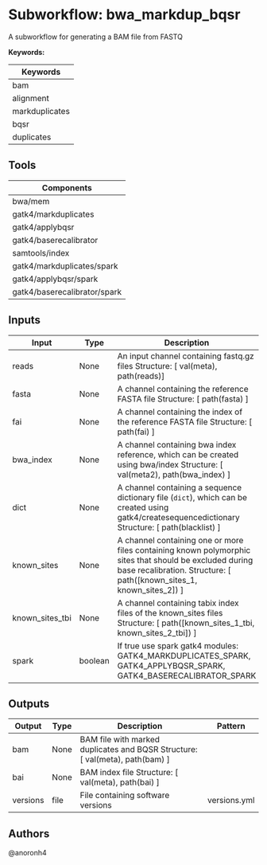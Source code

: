 # Subworkflow: bwa_markdup_bqsr

A subworkflow for generating a BAM file from FASTQ

**Keywords:**

| Keywords |
|----------|
| bam |
| alignment |
| markduplicates |
| bqsr |
| duplicates |

## Tools

| Components |
| ---------- |
| bwa/mem |
| gatk4/markduplicates |
| gatk4/applybqsr |
| gatk4/baserecalibrator |
| samtools/index |
| gatk4/markduplicates/spark |
| gatk4/applybqsr/spark |
| gatk4/baserecalibrator/spark |

## Inputs

| Input | Type | Description | Pattern |
|-------|------|-------------|---------|
| reads | None | An input channel containing fastq.gz files Structure: [ val(meta), path(reads)]  | *.{fastq.gz} |
| fasta | None | A channel containing the reference FASTA file Structure: [ path(fasta) ]  | *.{fasta,fa} |
| fai | None | A channel containing the index of the reference FASTA file Structure: [ path(fai) ]  | *.{fai} |
| bwa_index | None | A channel containing bwa index reference, which can be created using bwa/index Structure: [ val(meta2), path(bwa_index) ]  | *.{amb,ann,bwt,pac,sa} |
| dict | None | A channel containing a sequence dictionary file (`dict`), which can be created using gatk4/createsequencedictionary  Structure: [ path(blacklist) ]  | *.{dict} |
| known_sites | None | A channel containing one or more files containing known polymorphic sites that should be excluded during base recalibration.  Structure: [ path([known_sites_1, known_sites_2]) ]  | *.vcf.gz |
| known_sites_tbi | None | A channel containing tabix index files of the known_sites files Structure: [ path([known_sites_1_tbi, known_sites_2_tbi]) ]  | *.vcf.gz.tbi |
| spark | boolean | If true use spark gatk4 modules: GATK4_MARKDUPLICATES_SPARK, GATK4_APPLYBQSR_SPARK, GATK4_BASERECALIBRATOR_SPARK  | true|false |

## Outputs

| Output | Type | Description | Pattern |
|--------|------|-------------|---------|
| bam | None | BAM file with marked duplicates and BQSR Structure: [ val(meta), path(bam) ]  |  |
| bai | None | BAM index file Structure: [ val(meta), path(bai) ]  |  |
| versions | file | File containing software versions | versions.yml |

## Authors

@anoronh4

